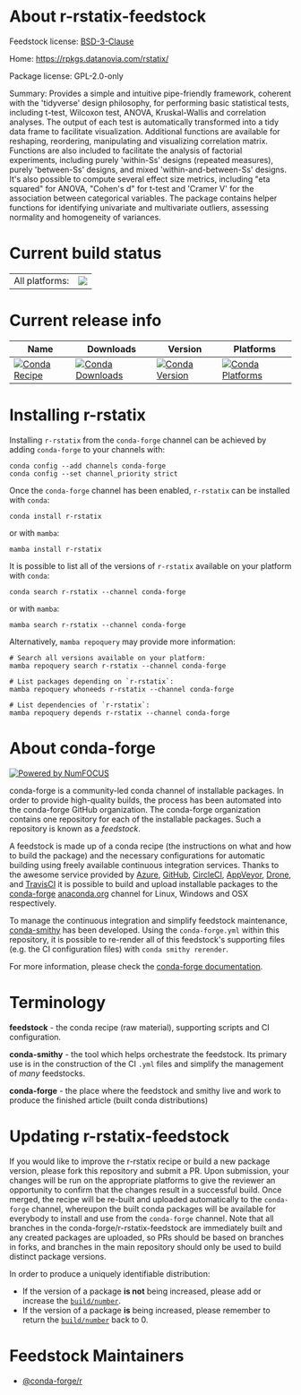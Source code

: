 About r-rstatix-feedstock
=========================

Feedstock license: [BSD-3-Clause](https://github.com/conda-forge/r-rstatix-feedstock/blob/main/LICENSE.txt)

Home: https://rpkgs.datanovia.com/rstatix/

Package license: GPL-2.0-only

Summary: Provides a simple and intuitive pipe-friendly framework, coherent with the 'tidyverse' design philosophy, for performing basic statistical tests, including t-test, Wilcoxon test, ANOVA, Kruskal-Wallis and correlation analyses. The output of each test is automatically transformed into a tidy data frame to facilitate visualization. Additional functions are available for reshaping, reordering, manipulating and visualizing correlation matrix. Functions are also included to facilitate the analysis of factorial experiments, including purely 'within-Ss' designs (repeated measures), purely 'between-Ss' designs, and mixed 'within-and-between-Ss' designs. It's also possible to compute several effect size metrics, including "eta squared" for ANOVA, "Cohen's d" for t-test and 'Cramer V' for the association between categorical variables. The package contains helper functions for identifying univariate and multivariate outliers, assessing normality and homogeneity of variances.

Current build status
====================


<table><tr><td>All platforms:</td>
    <td>
      <a href="https://dev.azure.com/conda-forge/feedstock-builds/_build/latest?definitionId=9651&branchName=main">
        <img src="https://dev.azure.com/conda-forge/feedstock-builds/_apis/build/status/r-rstatix-feedstock?branchName=main">
      </a>
    </td>
  </tr>
</table>

Current release info
====================

| Name | Downloads | Version | Platforms |
| --- | --- | --- | --- |
| [![Conda Recipe](https://img.shields.io/badge/recipe-r--rstatix-green.svg)](https://anaconda.org/conda-forge/r-rstatix) | [![Conda Downloads](https://img.shields.io/conda/dn/conda-forge/r-rstatix.svg)](https://anaconda.org/conda-forge/r-rstatix) | [![Conda Version](https://img.shields.io/conda/vn/conda-forge/r-rstatix.svg)](https://anaconda.org/conda-forge/r-rstatix) | [![Conda Platforms](https://img.shields.io/conda/pn/conda-forge/r-rstatix.svg)](https://anaconda.org/conda-forge/r-rstatix) |

Installing r-rstatix
====================

Installing `r-rstatix` from the `conda-forge` channel can be achieved by adding `conda-forge` to your channels with:

```
conda config --add channels conda-forge
conda config --set channel_priority strict
```

Once the `conda-forge` channel has been enabled, `r-rstatix` can be installed with `conda`:

```
conda install r-rstatix
```

or with `mamba`:

```
mamba install r-rstatix
```

It is possible to list all of the versions of `r-rstatix` available on your platform with `conda`:

```
conda search r-rstatix --channel conda-forge
```

or with `mamba`:

```
mamba search r-rstatix --channel conda-forge
```

Alternatively, `mamba repoquery` may provide more information:

```
# Search all versions available on your platform:
mamba repoquery search r-rstatix --channel conda-forge

# List packages depending on `r-rstatix`:
mamba repoquery whoneeds r-rstatix --channel conda-forge

# List dependencies of `r-rstatix`:
mamba repoquery depends r-rstatix --channel conda-forge
```


About conda-forge
=================

[![Powered by
NumFOCUS](https://img.shields.io/badge/powered%20by-NumFOCUS-orange.svg?style=flat&colorA=E1523D&colorB=007D8A)](https://numfocus.org)

conda-forge is a community-led conda channel of installable packages.
In order to provide high-quality builds, the process has been automated into the
conda-forge GitHub organization. The conda-forge organization contains one repository
for each of the installable packages. Such a repository is known as a *feedstock*.

A feedstock is made up of a conda recipe (the instructions on what and how to build
the package) and the necessary configurations for automatic building using freely
available continuous integration services. Thanks to the awesome service provided by
[Azure](https://azure.microsoft.com/en-us/services/devops/), [GitHub](https://github.com/),
[CircleCI](https://circleci.com/), [AppVeyor](https://www.appveyor.com/),
[Drone](https://cloud.drone.io/welcome), and [TravisCI](https://travis-ci.com/)
it is possible to build and upload installable packages to the
[conda-forge](https://anaconda.org/conda-forge) [anaconda.org](https://anaconda.org/)
channel for Linux, Windows and OSX respectively.

To manage the continuous integration and simplify feedstock maintenance,
[conda-smithy](https://github.com/conda-forge/conda-smithy) has been developed.
Using the ``conda-forge.yml`` within this repository, it is possible to re-render all of
this feedstock's supporting files (e.g. the CI configuration files) with ``conda smithy rerender``.

For more information, please check the [conda-forge documentation](https://conda-forge.org/docs/).

Terminology
===========

**feedstock** - the conda recipe (raw material), supporting scripts and CI configuration.

**conda-smithy** - the tool which helps orchestrate the feedstock.
                   Its primary use is in the construction of the CI ``.yml`` files
                   and simplify the management of *many* feedstocks.

**conda-forge** - the place where the feedstock and smithy live and work to
                  produce the finished article (built conda distributions)


Updating r-rstatix-feedstock
============================

If you would like to improve the r-rstatix recipe or build a new
package version, please fork this repository and submit a PR. Upon submission,
your changes will be run on the appropriate platforms to give the reviewer an
opportunity to confirm that the changes result in a successful build. Once
merged, the recipe will be re-built and uploaded automatically to the
`conda-forge` channel, whereupon the built conda packages will be available for
everybody to install and use from the `conda-forge` channel.
Note that all branches in the conda-forge/r-rstatix-feedstock are
immediately built and any created packages are uploaded, so PRs should be based
on branches in forks, and branches in the main repository should only be used to
build distinct package versions.

In order to produce a uniquely identifiable distribution:
 * If the version of a package **is not** being increased, please add or increase
   the [``build/number``](https://docs.conda.io/projects/conda-build/en/latest/resources/define-metadata.html#build-number-and-string).
 * If the version of a package **is** being increased, please remember to return
   the [``build/number``](https://docs.conda.io/projects/conda-build/en/latest/resources/define-metadata.html#build-number-and-string)
   back to 0.

Feedstock Maintainers
=====================

* [@conda-forge/r](https://github.com/orgs/conda-forge/teams/r/)


